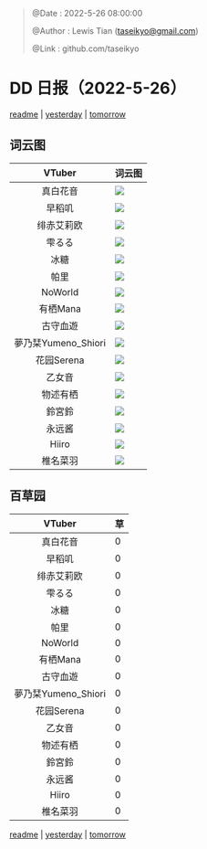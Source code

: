 > @Date    : 2022-5-26 08:00:00
>
> @Author  : Lewis Tian (taseikyo@gmail.com)
>
> @Link    : github.com/taseikyo

# DD 日报（2022-5-26）

[readme](../README.md) | [yesterday](2022-5-25.md) | [tomorrow](2022-5-27.md)

## 词云图

|VTuber|词云图|
|:-:|-|
|真白花音|![](../../images/daily/21402309_2022-5-26_purge_wordcloud.png)|
|早稻叽|![](../../images/daily/41682_2022-5-26_purge_wordcloud.png)|
|绯赤艾莉欧|![](../../images/daily/21396545_2022-5-26_purge_wordcloud.png)|
|雫るる|![](../../images/daily/21013446_2022-5-26_purge_wordcloud.png)|
|冰糖|![](../../images/daily/876396_2022-5-26_purge_wordcloud.png)|
|帕里|![](../../images/daily/4895312_2022-5-26_purge_wordcloud.png)|
|NoWorld|![](../../images/daily/21448649_2022-5-26_purge_wordcloud.png)|
|有栖Mana|![](../../images/daily/6542258_2022-5-26_purge_wordcloud.png)|
|古守血遊|![](../../images/daily/8725120_2022-5-26_purge_wordcloud.png)|
|夢乃栞Yumeno_Shiori|![](../../images/daily/14052636_2022-5-26_purge_wordcloud.png)|
|花园Serena|![](../../images/daily/14327465_2022-5-26_purge_wordcloud.png)|
|乙女音|![](../../images/daily/21320551_2022-5-26_purge_wordcloud.png)|
|物述有栖|![](../../images/daily/21449083_2022-5-26_purge_wordcloud.png)|
|鈴宮鈴|![](../../images/daily/21685677_2022-5-26_purge_wordcloud.png)|
|永远酱|![](../../images/daily/21701071_2022-5-26_purge_wordcloud.png)|
|Hiiro|![](../../images/daily/21919321_2022-5-26_purge_wordcloud.png)|
|椎名菜羽|![](../../images/daily/22347054_2022-5-26_purge_wordcloud.png)|

## 百草园

|VTuber|草|
|:-:|-|
|真白花音|0|
|早稻叽|0|
|绯赤艾莉欧|0|
|雫るる|0|
|冰糖|0|
|帕里|0|
|NoWorld|0|
|有栖Mana|0|
|古守血遊|0|
|夢乃栞Yumeno_Shiori|0|
|花园Serena|0|
|乙女音|0|
|物述有栖|0|
|鈴宮鈴|0|
|永远酱|0|
|Hiiro|0|
|椎名菜羽|0|

[readme](../README.md) | [yesterday](2022-5-25.md) | [tomorrow](2022-5-27.md)
